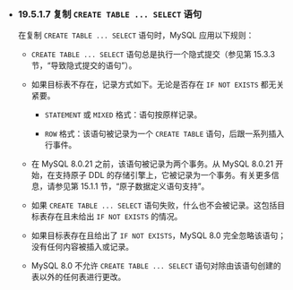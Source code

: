 - ### 19.5.1.7 复制 `CREATE TABLE ... SELECT` 语句

  在复制 `CREATE TABLE ... SELECT` 语句时，MySQL 应用以下规则：

  - `CREATE TABLE ... SELECT` 语句总是执行一个隐式提交（参见第 15.3.3 节，“导致隐式提交的语句”）。

  - 如果目标表不存在，记录方式如下。无论是否存在 `IF NOT EXISTS` 都无关紧要。

    - `STATEMENT` 或 `MIXED` 格式：语句按原样记录。
    
    - `ROW` 格式：该语句被记录为一个 `CREATE TABLE` 语句，后跟一系列插入行事件。

  - 在 MySQL 8.0.21 之前，该语句被记录为两个事务。从 MySQL 8.0.21 开始，在支持原子 DDL 的存储引擎上，它被记录为一个事务。有关更多信息，请参见第 15.1.1 节，“原子数据定义语句支持”。

  - 如果 `CREATE TABLE ... SELECT` 语句失败，什么也不会被记录。这包括目标表存在且未给出 `IF NOT EXISTS` 的情况。

  - 如果目标表存在且给出了 `IF NOT EXISTS`，MySQL 8.0 完全忽略该语句；没有任何内容被插入或记录。

  - MySQL 8.0 不允许 `CREATE TABLE ... SELECT` 语句对除由该语句创建的表以外的任何表进行更改。